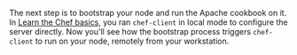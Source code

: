 The next step is to bootstrap your node and run the Apache cookbook on it. In [Learn the Chef basics](/learn-the-basics/ubuntu/), you ran `chef-client` in local mode to configure the server directly. Now you'll see how the bootstrap process triggers `chef-client` to run on your node, remotely from your workstation.
